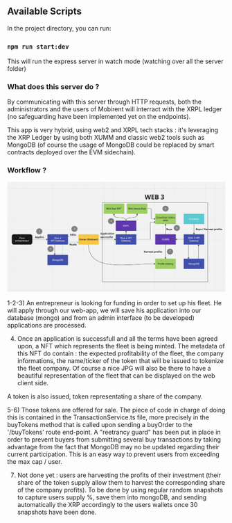 ## Available Scripts

In the project directory, you can run:

### `npm run start:dev`

This will run the express server in watch mode (watching over all the server folder)

### What does this server do ?

By communicating with this server through HTTP requests, both the administrators and the users of Mobirent
will interract with the XRPL ledger (no safeguarding have been implemented yet on the endpoints).

This app is very hybrid, using web2 and XRPL tech stacks : it's leveraging the XRP Ledger
by using both XUMM and classic web2 tools such as MongoDB (of course the usage of MongoDB
could be replaced by smart contracts deployed over the EVM sidechain).

### Workflow ?

![Alt text](src/assets/image.png)

1-2-3) An entrepreneur is looking for funding in order to set up his fleet. He will apply through
our web-app, we will save his application into our database (mongo) and from an admin interface (to be developed)
applications are processed.

4) Once an application is successfull and all the terms have been agreed upon, a NFT which represents the fleet
is being minted. The metadata of this NFT do contain : the expected profitability of the fleet, the company informations,
the name/ticker of the token that will be issued to tokenize the fleet company. Of course a nice JPG will also 
be there to have a beautiful representation of the fleet that can be displayed on the web client side.

A token is also issued, token representating a share of the company. 

5-6) Those tokens are offered for sale. The piece of code in charge of doing this is contained in the TransactionService.ts 
file, more precisely in the buyTokens method that is called upon sending a buyOrder to the '/buyTokens' route end-point.
A "reetrancy guard" has been put in place in order to prevent buyers from submitting several buy transactions
by taking advantage from the fact that MongoDB may no be updated regarding their current participation. This
is an easy way to prevent users from exceeding the max cap / user. 

7) Not done yet : users are harvesting the profits of their investment (their share of the token supply 
allow them to harvest the corresponding share of the company profits). To be done by using regular random snapshots
to capture users supply %, save them into mongoDB, and sending automatically the XRP accordingly to the users wallets 
once 30 snapshots have been done.